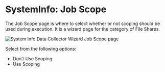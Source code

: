 # SystemInfo: Job Scope

The Job Scope page is where to select whether or not scoping should be used during execution. It is a wizard page for the category of File Shares.

![System Info Data Collector Wizard Job Scope page](/img/product_docs/accessanalyzer/accessanalyzer/enterpriseauditor/admin/datacollector/systeminfo/jobscope.png)

Select from the following options:

- Don’t Use Scoping
- Use Scoping
